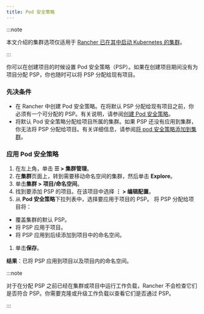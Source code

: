 ```yaml
---
title: Pod 安全策略
---
```


:::note

本文介绍的集群选项仅适用于 [Rancher 已在其中启动 Kubernetes 的集群](../../new-user-guides/launch-kubernetes-with-rancher/launch-kubernetes-with-rancher.md)。

:::

你可以在创建项目的时候设置 Pod 安全策略（PSP）。如果在创建项目期间没有为项目分配 PSP，你也随时可以将 PSP 分配给现有项目。

### 先决条件

- 在 Rancher 中创建 Pod 安全策略。在将默认 PSP 分配给现有项目之前，你必须有一个可分配的 PSP。有关说明，请参阅[创建 Pod 安全策略](../../new-user-guides/authentication-permissions-and-global-configuration/create-pod-security-policies.md)。
- 将默认 Pod 安全策略分配给项目所属的集群。如果 PSP 还没有应用到集群，你无法将 PSP 分配给项目。有关详细信息，请参阅[将 pod 安全策略添加到集群](../../new-user-guides/manage-clusters/add-a-pod-security-policy.md)。

### 应用 Pod 安全策略

1. 在左上角，单击 **☰ > 集群管理**。
1. 在**集群**页面上，转到需要移动命名空间的集群，然后单击 **Explore**。
1. 单击**集群 > 项目/命名空间**。
1. 找到要添加 PSP 的项目。在该项目中选择 **⋮ > 编辑配置**。
1. 从 **Pod 安全策略**下拉列表中，选择要应用于项目的 PSP。
   将 PSP 分配给项目将：

- 覆盖集群的默认 PSP。
- 将 PSP 应用于项目。
- 将 PSP 应用到后续添加到项目中的命名空间。

1. 单击**保存**。

**结果**：已将 PSP 应用到项目以及项目内的命名空间。

:::note

对于在分配 PSP 之前已经在集群或项目中运行工作负载，Rancher 不会检查它们是否符合 PSP。你需要克隆或升级工作负载以查看它们是否通过 PSP。

:::